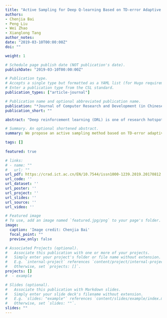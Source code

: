 ```yaml
---
title: "Active Sampling for Deep Q-learning Based on TD-error Adaptive Correction."
authors:
- Chenjia Bai
- Peng Liu
- Wei Zhao
- Xianglong Tang
author_notes:
date: "2019-03-10T00:00:00Z"
doi: ""

weight: 1

# Schedule page publish date (NOT publication's date).
publishDate: "2019-03-10T00:00:00Z"

# Publication type.
# Accepts a single type but formatted as a YAML list (for Hugo requirements).
# Enter a publication type from the CSL standard.
publication_types: ["article-journal"]

# Publication name and optional abbreviated publication name.
publication: "*Journal of Computer Research and Development (in Chinese)*, 2019"
publication_short: ""

abstract: "Deep reinforcement learning (DRL) is one of research hotspots in artificial intelligence. Deep Q-learning is one of the representative achievements of DRL. In some fields, its performance has met or exceeded the level of human expert. It is necessary for training deep Q-learning to acquire lots of samples. These samples are obtained by the interaction between agent and environment. However, it is usually computationally intensive and sometimes impossible to keep away from interaction risk. We propose an active sampling method based on TD-error adaptive correction in order to solve sample efficiency problem in deep Q-learning. In various deep Q-learning methods, the updating of storage priority in experience memory lags behind the updating of Q-network parameters. It causes that a lot of samples are not selected to apply in Q-network training because the storage priority cannot reflect the true distribution of TD-error in experience memory. The TD-error adaptive correction active sampling method proposed in this paper uses the replay periods of samples and Q-network state to establish a priority bias model to estimate the real priority of each sample in experience memory during the Q-network iteration. The samples are selected from experience memory according to the corrected priority and the bias model parameters are adaptively updated by a segmented form. We analyze the complexity of the algorithm and the relationship between learning performance and the order of polynomial feature and updating period of model parameters. Our method is verified on the platform of Atari 2600. The experimental results show that proposed method improves the learning speed and reduces the number of interaction between agent and environment. Meanwhile, it ameliorates the quality of optimal policy."

# Summary. An optional shortened abstract.
summary: We propose an active sampling method based on TD-error adaptive correction in order to solve sample efficiency problem in deep Q-learning.

tags: []
  
featured: true

# links:
# - name: ""
#   url: ""
url_pdf: https://crad.ict.ac.cn/EN/10.7544/issn1000-1239.2019.20170812
url_code: ''
url_dataset: ''
url_poster: ''
url_project: ''
url_slides: ''
url_source: ''
url_video: ''

# Featured image
# To use, add an image named `featured.jpg/png` to your page's folder. 
image:
  caption: 'Image credit: Chenjia Bai'
  focal_point: ""
  preview_only: false

# Associated Projects (optional).
#   Associate this publication with one or more of your projects.
#   Simply enter your project's folder or file name without extension.
#   E.g. `internal-project` references `content/project/internal-project/index.md`.
#   Otherwise, set `projects: []`.
projects: []
#  - example

# Slides (optional).
#   Associate this publication with Markdown slides.
#   Simply enter your slide deck's filename without extension.
#   E.g. `slides: "example"` references `content/slides/example/index.md`.
#   Otherwise, set `slides: ""`.
slides: ""
---
```

